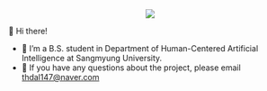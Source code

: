 <div align="center">
  <img src = "https://github.com/ssongm2/ssongm2/assets/157574142/e7b0e88e-66bf-48a1-a5ab-a733ce056b0a" />
</div>

👋 Hi there!

- 🌱 I’m a B.S. student in Department of Human-Centered Artificial Intelligence at Sangmyung University.
- 📧 If you have any questions about the project, please email thdal147@naver.com
